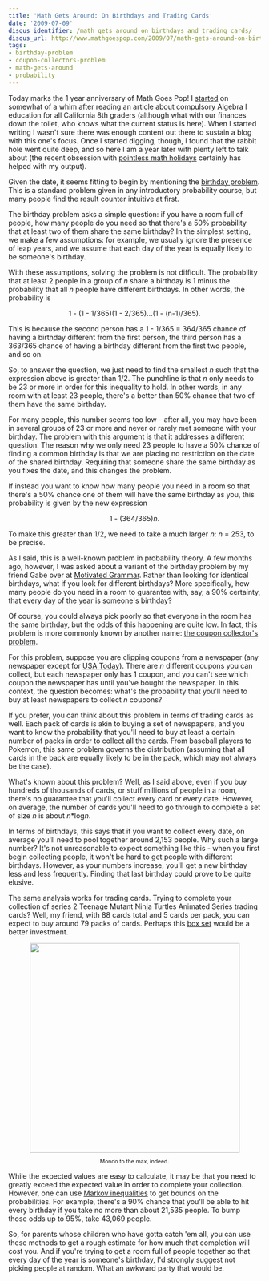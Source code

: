 ```yaml
---
title: 'Math Gets Around: On Birthdays and Trading Cards'
date: '2009-07-09'
disqus_identifier: /math_gets_around_on_birthdays_and_trading_cards/
disqus_url: http://www.mathgoespop.com/2009/07/math-gets-around-on-birthdays-and-trading-cards.html
tags:
- birthday-problem
- coupon-collectors-problem
- math-gets-around
- probability
---
```

Today marks the 1 year anniversary of Math Goes Pop!  I <a href="http://mathgoespop.blogspot.com/2008/07/all-for-algebra-and-algebra-for-all.html">started</a> on somewhat of a whim after reading an article about compulsory Algebra I education for all California 8th graders (although what with our finances down the toilet, who knows what the current status is here).  When I started writing I wasn't sure there was enough content out there to sustain a blog with this one's focus.  Once I started digging, though, I found that the rabbit hole went quite deep, and so here I am a year later with plenty left to talk about (the recent obsession with <a href="http://mathgoespop.blogspot.com/search/label/Math%20Holidays">pointless math holidays</a> certainly has helped with my output).

Given the date, it seems fitting to begin by mentioning the <a href="http://en.wikipedia.org/wiki/Birthday_problem">birthday problem</a>.  This is a standard problem given in any introductory probability course, but many people find the result counter intuitive at first.

The birthday problem asks a simple question: if you have a room full of people, how many people do you need so that there's a 50% probability that at least two of them share the same birthday?  In the simplest setting, we make a few assumptions: for example, we usually ignore the presence of leap years, and we assume that each day of the year is equally likely to be someone's birthday.

With these assumptions, solving the problem is not difficult.  The probability that at least 2 people in a group of <em>n</em> share a birthday is 1 minus the probability that all <em>n</em> people have different birthdays.  In other words, the probability is

<div style="text-align: center;">1 - (1 - 1/365)(1 - 2/365)...(1 - (n-1)/365).</div>

This is because the second person has a 1 - 1/365 = 364/365 chance of having a birthday different from the first person, the third person has a 363/365 chance of having a birthday different from the first two people, and so on.

So, to answer the question, we just need to find the smallest <em>n</em> such that the expression above is greater than 1/2.  The punchline is that <em>n</em> only needs to be 23 or more in order for this inequality to hold.  In other words, in any room with at least 23 people, there's a better than 50% chance that two of them have the same birthday.

For many people, this number seems too low - after all, you may have been in several groups of 23 or more and never or rarely met someone with your birthday.  The problem with this argument is that it addresses a different question.  The reason why we only need 23 people to have a 50% chance of finding a common birthday is that we are placing no restriction on the date of the shared birthday.  Requiring that someone share the same birthday as you fixes the date, and this changes the problem.

If instead you want to know how many people you need in a room so that there's a 50% chance one of them will have the same birthday as you, this probability is given by the new expression

<div style="text-align: center;">1 - (364/365)<em>n</em>.</div>

To make this greater than 1/2, we need to take a much larger <em>n</em>: <em>n</em> = 253, to be precise.

As I said, this is a well-known problem in probability theory.  A few months ago, however, I was asked about a variant of the birthday problem by my friend Gabe over at <a href="http://motivatedgrammar.wordpress.com/">Motivated Grammar</a>.  Rather than looking for identical birthdays, what if you look for different birthdays?  More specifically, how many people do you need in a room to guarantee with, say, a 90% certainty, that every day of the year is someone's birthday?

Of course, you could always pick poorly so that everyone in the room has the same birthday, but the odds of this happening are quite low.  In fact, this problem is more commonly known by another name: <a href="http://en.wikipedia.org/wiki/Coupon_collector%27s_problem">the coupon collector's problem</a>.

For this problem, suppose you are clipping coupons from a newspaper (any newspaper except for <a href="http://www.mathgoespop.com/2009/07/usa-today-you-are-also-on-my-list.html">USA Today</a>).  There are <em>n</em> different coupons you can collect, but each newspaper only has 1 coupon, and you can't see which coupon the newspaper has until you've bought the newspaper.  In this context, the question becomes: what's the probability that you'll need to buy at least  newspapers to collect <em>n</em> coupons?

If you prefer, you can think about this problem in terms of trading cards as well.  Each pack of cards is akin to buying a set of newspapers, and you want to know the probability that you'll need to buy at least a certain number of packs in order to collect all the cards.  From baseball players to Pokemon, this same problem governs the distribution (assuming that all cards in the back are equally likely to be in the pack, which may not always be the case).

What's known about this problem?  Well, as I said above, even if you buy hundreds of thousands of cards, or stuff millions of people in a room, there's no guarantee that you'll collect every card or every date.  However, on average, the number of cards you'll need to go through to complete a set of size <em>n</em> is about <em>n</em>*log<em>n</em>.

In terms of birthdays, this says that if you want to collect every date, on average you'll need to pool together around 2,153 people.  Why such a large number?  It's not unreasonable to expect something like this - when you first begin collecting people, it won't be hard to get people with different birthdays.  However, as your numbers increase, you'll get a new birthday less and less frequently.  Finding that last birthday could prove to be quite elusive.

The same analysis works for trading cards.  Trying to complete your collection of series 2 Teenage Mutant Ninja Turtles Animated Series trading cards?  Well, my friend, with 88 cards total and 5 cards per pack, you can expect to buy around 79 packs of cards.  Perhaps this <a href="http://www.amazon.com/Teenage-Turtles-Animated-Trading-Complete/dp/B001ORS9PQ/ref=sr_1_4?ie=UTF8&amp;s=toys-and-games&amp;qid=1247199546&amp;sr=1-4">box set</a> would be a better investment.

<div style="text-align: center;"><a href="http://ecx.images-amazon.com/images/I/51%2Bil0tIaFL._SS500_.jpg"><img style="margin: 0px auto 10px; display: block; text-align: center; cursor: pointer; width: 419px; height: 419px;" src="http://ecx.images-amazon.com/images/I/51%2Bil0tIaFL._SS500_.jpg" alt="" border="0" /></a><span style="font-size:78%;">Mondo to the max, indeed.</span></div>

While the expected values are easy to calculate, it may be that you need to greatly exceed the expected value in order to complete your collection.  However, one can use <a href="http://en.wikipedia.org/wiki/Markov_inequality">Markov inequalities</a>  to get bounds on the probabilities.  For example, there's a 90% chance that you'll be able to hit every birthday if you take no more than about 21,535 people.  To bump those odds up to 95%, take 43,069 people.

So, for parents whose children who have gotta catch 'em all, you can use these methods to get a rough estimate for how much that completion will cost you.  And if you're trying to get a room full of people together so that every day of the year is someone's birthday, I'd strongly suggest not picking people at random.  What an awkward party that would be.